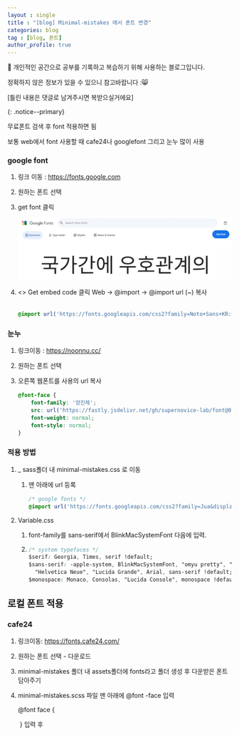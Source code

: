 ```yaml
---
layout : single
title : "[blog] Minimal-mistakes 에서 폰트 변경"
categories: blog
tag : [blog, 폰트]
author_profile: true
---
```



📌 개인적인 공간으로 공부를 기록하고 복습하기 위해 사용하는 블로그입니다. <br>

정확하지 않은 정보가 있을 수 있으니 참고바랍니다 :😸 <br>

[틀린 내용은 댓글로 남겨주시면 복받으실거에요]  

{: .notice--primary}





무료폰트 검색 후 font 적용하면 됨 

보통 web에서 font 사용할 때 cafe24나 googlefont 그리고 눈누 많이 사용

### google font

1. 링크 이동 : https://fonts.google.com

2. 원하는 폰트 선택

3. get font 클릭

   ![image-20240615115602820](../assets/images/image-20240615115602820.png)

4. <> Get embed code 클릭  Web → @import  → @import url (~) 복사

   ```CSS
   
   @import url('https://fonts.googleapis.com/css2?family=Noto+Sans+KR:wght@100..900&display=swap');
   
   ```

   

### 눈누

1. 링크이동 : https://noonnu.cc/

2. 원하는 폰트 선택

3. 오른쪽 웹폰트를 사용의 url 복사

   ```css
   @font-face {
       font-family: '양진체';
       src: url('https://fastly.jsdelivr.net/gh/supernovice-lab/font@0.9/yangjin.woff') format('woff');
       font-weight: normal;
       font-style: normal;
   }
   ```

   

### 적용 방법 



1. _ sass폴더 내 minimal-mistakes.css 로 이동

   1. 맨 아래에 url 등록

      ```css
      /* google fonts */
      @import url('https://fonts.googleapis.com/css2?family=Jua&display=swap');
      ```

2. Variable.css

   1. font-family를  sans-serif에서  BlinkMacSystemFont 다음에 입력.

   2. ```css
      /* system typefaces */
      $serif: Georgia, Times, serif !default;
      $sans-serif: -apple-system, BlinkMacSystemFont, "omyu pretty", "Freesentation", "Jua", "Roboto", "Segoe UI",
        "Helvetica Neue", "Lucida Grande", Arial, sans-serif !default;
      $monospace: Monaco, Consolas, "Lucida Console", monospace !default;
      ```



## 로컬 폰트 적용

### cafe24

1. 링크이동: https://fonts.cafe24.com/

2. 원하는 폰트 선택 - 다운로드

3. minimal-mistakes 폴더 내  assets폴더에 fonts라고 폴더 생성 후 다운받은 폰트 담아주기

4. minimal-mistakes.scss 파일 맨 아래에 @font -face 입력

   @font face { 

   ​	} 입력 후 



